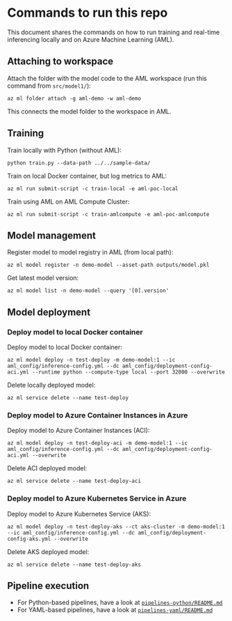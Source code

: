 # Commands to run this repo

This document shares the commands on how to run training and real-time inferencing locally and on Azure Machine Learning (AML).

## Attaching to workspace

Attach the folder with the model code to the AML workspace (run this command from `src/model1/`):
```
az ml folder attach -g aml-demo -w aml-demo
```

This connects the model folder to the workspace in AML.

## Training

Train locally with Python (without AML):
```
python train.py --data-path ../../sample-data/
```

Train on local Docker container, but log metrics to AML:
```
az ml run submit-script -c train-local -e aml-poc-local
```

Train using AML on AML Compute Cluster:
```
az ml run submit-script -c train-amlcompute -e aml-poc-amlcompute
```

## Model management

Register model to model registry in AML (from local path):
```
az ml model register -n demo-model --asset-path outputs/model.pkl
```

Get latest model version:
```
az ml model list -n demo-model --query '[0].version'
```

## Model deployment

### Deploy model to local Docker container

Deploy model to local Docker container:
```
az ml model deploy -n test-deploy -m demo-model:1 --ic aml_config/inference-config.yml --dc aml_config/deployment-config-aci.yml --runtime python --compute-type local --port 32000 --overwrite
```

Delete locally deployed model:
```
az ml service delete --name test-deploy
```

### Deploy model to Azure Container Instances in Azure

Deploy model to Azure Container Instances (ACI):
```
az ml model deploy -n test-deploy-aci -m demo-model:1 --ic aml_config/inference-config.yml --dc aml_config/deployment-config-aci.yml --overwrite
```

Delete ACI deployed model:
```
az ml service delete --name test-deploy-aci
```

### Deploy model to Azure Kubernetes Service in Azure

Deploy model to Azure Kubernetes Service (AKS):
```
az ml model deploy -n test-deploy-aks --ct aks-cluster -m demo-model:1 --ic aml_config/inference-config.yml --dc aml_config/deployment-config-aks.yml --overwrite
```

Delete AKS deployed model:
```
az ml service delete --name test-deploy-aks
```

## Pipeline execution

* For Python-based pipelines, have a look at [`pipelines-python/README.md`](../../pipelines-python/README.md)
* For YAML-based pipelines, have a look at [`pipelines-yaml/README.md`](../../pipelines-yaml/README.md)
